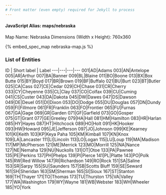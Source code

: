 ```yaml
---
# Front matter (even empty) required for Jekyll to process
---
```


#### JavaScript Alias: maps/nebraska

Map Name: Nebraska
Dimensions (Width x Height): 760x360



{% embed_spec_map nebraska-map.js %}

### List of Entities

ID | Short label | Label
---|---|---|---
001|AD|Adams
003|AN|Antelope
005|AR|Arthur
007|BA|Banner
009|BL|Blaine
011|BO|Boone
013|BX|Box Butte
015|BY|Boyd
017|BR|Brown
019|BF|Buffalo
021|BU|Burt
023|BT|Butler
025|CA|Cass
027|CE|Cedar
029|CH|Chase
031|CR|Cherry
033|CY|Cheyenne
035|CL|Clay
037|CO|Colfax
039|CU|Cuming
041|CS|Custer
043|DA|Dakota
045|DW|Dawes
047|DS|Dawson
049|DE|Deuel
051|DI|Dixon
053|DO|Dodge
055|DU|Douglas
057|DN|Dundy
059|FI|Fillmore
061|FR|Franklin
063|FO|Frontier
065|FU|Furnas
067|GA|Gage
069|GR|Garden
071|GF|Garfield
073|GO|Gosper
075|GT|Grant
077|GE|Greeley
079|HA|Hall
081|HM|Hamilton
083|HR|Harlan
085|HY|Hayes
087|HT|Hitchcock
089|HO|Holt
091|HK|Hooker
093|HW|Howard
095|JE|Jefferson
097|JO|Johnson
099|KE|Kearney
101|KI|Keith
103|KP|Keya Paha
105|KM|Kimball
107|KN|Knox
109|LA|Lancaster
111|LI|Lincoln
113|LO|Logan
115|LU|Loup
119|MA|Madison
117|MP|McPherson
121|ME|Merrick
123|MO|Morrill
125|NA|Nance
127|NE|Nemaha
129|NU|Nuckolls
131|OT|Otoe
133|PA|Pawnee
135|PE|Perkins
137|PH|Phelps
139|PI|Pierce
141|PL|Platte
143|PO|Polk
145|RW|Red Willow
147|RI|Richardson
149|RO|Rock
151|SA|Saline
153|SR|Sarpy
155|SU|Saunders
157|SB|Scotts Bluff
159|SE|Seward
161|SH|Sheridan
163|SM|Sherman
165|SI|Sioux
167|ST|Stanton
169|TH|Thayer
171|TO|Thomas
173|TU|Thurston
175|VA|Valley
177|WA|Washington
179|WY|Wayne
181|WB|Webster
183|WH|Wheeler
185|YO|York

